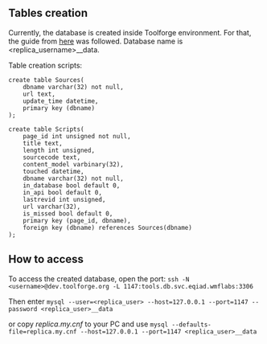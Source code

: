 ## Tables creation

Currently, the database is created inside Toolforge environment.
For that, the guide from [here](https://wikitech.wikimedia.org/wiki/Help:Toolforge/Database#Steps_to_create_a_user_database_on_tools.db.svc.eqiad.wmflabs)
was followed. Database name is <replica_username>__data.

Table creation scripts:
```mysql
create table Sources(
    dbname varchar(32) not null,
    url text,
    update_time datetime,
    primary key (dbname)
);

create table Scripts(
    page_id int unsigned not null,
    title text,
    length int unsigned,
    sourcecode text,
    content_model varbinary(32),
    touched datetime,
    dbname varchar(32) not null,
    in_database bool default 0,
    in_api bool default 0,
    lastrevid int unsigned,
    url varchar(32),
    is_missed bool default 0,
    primary key (page_id, dbname),
    foreign key (dbname) references Sources(dbname)
);

```


## How to access

To access the created database, open the port:
`ssh -N <username>@dev.toolforge.org -L 1147:tools.db.svc.eqiad.wmflabs:3306
`

Then enter
`mysql --user=<replica_user> --host=127.0.0.1 --port=1147 --password <replica_user>__data`

or copy *replica.my.cnf* to your PC and use `mysql --defaults-file=replica.my.cnf --host=127.0.0.1 --port=1147
<replica_user>__data
`